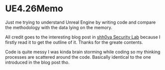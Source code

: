 # UE4.26Memo

Just me trying to understand Unreal Engine by writing code and compare the methodology with the data lying on the memory.

All credit goes to the interesting blog post in [shh0ya Security Lab](https://shhoya.github.io/ue_dumper.html) because I firstly read it to get the outline of it. Thanks for the greate contents.

Code is quite messy I was kinda brain storming while coding so my thinking processes are scattered around the code. Basically identical to the one introduced in the blog post tho.
